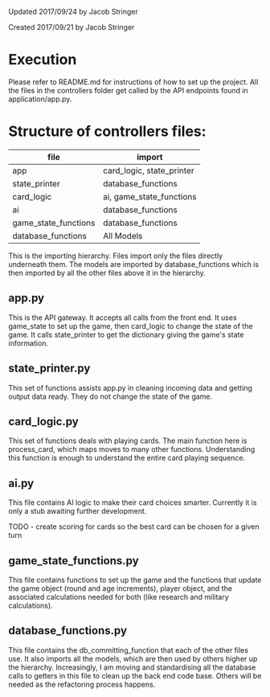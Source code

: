 Updated 2017/09/24 by Jacob Stringer

Created 2017/09/21 by Jacob Stringer

# Execution
Please refer to README.md for instructions of how to set up the project. All the files in the controllers folder
get called by the API endpoints found in application/app.py. 



# Structure of controllers files:

file | import
---  | ---
app | card_logic, state_printer
state_printer | database_functions
card_logic | ai, game_state_functions
ai | database_functions
game_state_functions | database_functions
database_functions | All Models

This is the importing hierarchy. Files import only the files directly underneath them. The models are imported by
database_functions which is then imported by all the other files above it in the hierarchy.

## app.py
This is the API gateway. It accepts all calls from the front end. It uses game_state to set up the game, then card_logic
to change the state of the game. It calls state_printer to get the dictionary giving the game's state information.

## state_printer.py
This set of functions assists app.py in cleaning incoming data and getting output data ready. They do not change the
state of the game.

## card_logic.py
This set of functions deals with playing cards. The main function here is process_card, which maps moves to many other
functions. Understanding this function is enough to understand the entire card playing sequence.

## ai.py
This file contains AI logic to make their card choices smarter. Currently it is only a stub awaiting further development.

TODO - create scoring for cards so the best card can be chosen for a given turn

## game_state_functions.py
This file contains functions to set up the game and the functions that update the game object (round and age increments),
player object, and the associated calculations needed for both (like research and military calculations).

## database_functions.py
This file contains the db_committing_function that each of the other files use. It also imports all the models, which
are then used by others higher up the hierarchy. Increasingly, I am moving and standardising all the database calls to
getters in this file to clean up the back end code base. Others will be needed as the refactoring process happens.
